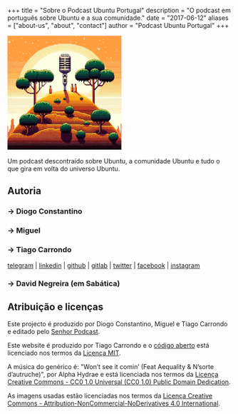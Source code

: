 +++
title = "Sobre o Podcast Ubuntu Portugal"
description = "O podcast em português sobre Ubuntu e a sua comunidade."
date = "2017-06-12"
aliases = ["about-us", "about", "contact"]
author = "Podcast Ubuntu Portugal"
+++

![Podcast Ubuntu Portugal](../images/thumbnail-256.png)

Um podcast descontraído sobre Ubuntu, a comunidade Ubuntu e tudo o que gira em volta do universo Ubuntu.

## Autoria

### &rarr; Diogo Constantino


### &rarr; Miguel


### &rarr; Tiago Carrondo

[telegram](https://t.me/tcarrondo) |
[linkedin](https://www.linkedin.com/in/carrondo) |
[github](https://github.com/tcarrondo/) |
[gitlab](https://gitlab.com/tcarrondo/) |
[twitter](https://twitter.com/tcarrondo/) |
[facebook](http://facebook.com/paginacarrondo) |
[instagram](http://instagram.com/paginacarrondo)

### &rarr; David Negreira (em Sabática)


## Atribuição e licenças

Este projecto é produzido por Diogo Constantino, Miguel e Tiago Carrondo e editado pelo [Senhor Podcast](https://senhorpodcast.pt/).

Este website é produzido por Tiago Carrondo e o [código aberto](https://gitlab.com/podcastubuntuportugal/website) está licenciado nos termos da [Licença MIT](https://gitlab.com/podcastubuntuportugal/website/main/LICENSE).

A música do genérico é: "Won’t see it comin’ (Feat Aequality & N’sorte d’autruche)", por Alpha Hydrae e está licenciada nos termos da [Licença Creative Commons - CC0 1.0 Universal (CC0 1.0) Public Domain Dedication](https://creativecommons.org/publicdomain/zero/1.0/).

As imagens usadas estão licenciadas nos termos da [Licença Creative Commons - Attribution-NonCommercial-NoDerivatives 4.0 International](https://creativecommons.org/licenses/by-nc-nd/4.0/).
